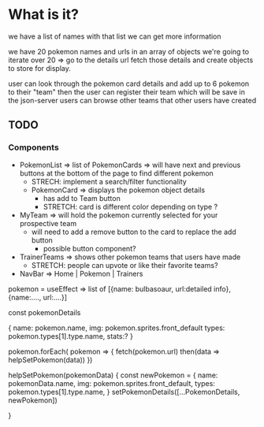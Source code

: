 # What is it?

we have a list of names
with that list we can get more information

we have 20 pokemon names and urls in an array of objects
we're going to iterate over 20 => go to the details url
fetch those details and create objects to store for display.

user can look through the pokemon card details and add up to 6 pokemon to their "team"
then the user can register their team which will be save in the json-server
users can browse other teams that other users have created


## TODO

### Components
  - PokemonList => list of PokemonCards => will have next and previous buttons at the bottom of the page to find different pokemon
    - STRECH: implement a search/filter functionality
    - PokemonCard => displays the pokemon object details
      - has add to Team button
      - STRETCH: card is different color depending on type ?
  - MyTeam => will hold the pokemon currently selected for your prospective team
    - will need to add a remove button to the card to replace the add button
      - possible button component?
  - TrainerTeams => shows other pokemon teams that users have made
    - STRETCH: people can upvote or like their favorite teams?
  - NavBar => Home | Pokemon | Trainers 















pokemon = useEffect => list of [{name: bulbasoaur, url:detailed info}, {name:...., url:....}]

const pokemonDetails

{ name: pokemon.name,
  img: pokemon.sprites.front_default
  types: pokemon.types[1].type.name,
  stats:?
  }

pokemon.forEach( pokemon => {
  fetch(pokemon.url)
  then(data => helpSetPokemon(data))
})

helpSetPokemon(pokemonData) {
  const newPokemon = {
    name: pokemonData.name,
    img: pokemon.sprites.front_default,
    types: pokemon.types[1].type.name,
  }
  setPokemonDetails([...PokemonDetails, newPokemon])

}